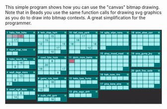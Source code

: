 This simple program shows how you can use the "canvas" bitmap drawing.  Note that in Beads you use the same function calls 
for drawing svg graphics as you do to draw into bitmap contexts. A great simplification for the programmer.

![Screenshot](./example.gif)
